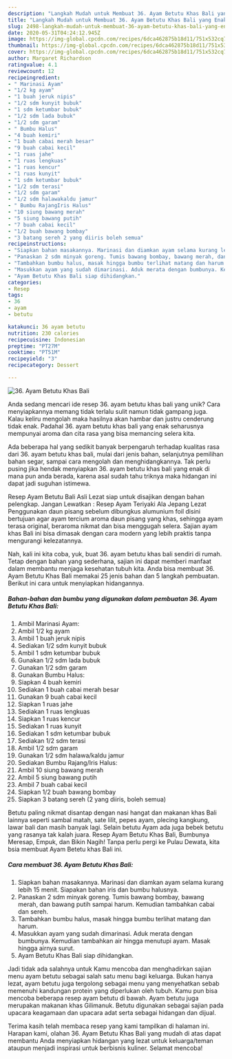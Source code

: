 ```yaml
---
description: "Langkah Mudah untuk Membuat 36. Ayam Betutu Khas Bali yang Enak Banget"
title: "Langkah Mudah untuk Membuat 36. Ayam Betutu Khas Bali yang Enak Banget"
slug: 2498-langkah-mudah-untuk-membuat-36-ayam-betutu-khas-bali-yang-enak-banget
date: 2020-05-31T04:24:12.945Z
image: https://img-global.cpcdn.com/recipes/6dca462875b18d11/751x532cq70/36-ayam-betutu-khas-bali-foto-resep-utama.jpg
thumbnail: https://img-global.cpcdn.com/recipes/6dca462875b18d11/751x532cq70/36-ayam-betutu-khas-bali-foto-resep-utama.jpg
cover: https://img-global.cpcdn.com/recipes/6dca462875b18d11/751x532cq70/36-ayam-betutu-khas-bali-foto-resep-utama.jpg
author: Margaret Richardson
ratingvalue: 4.1
reviewcount: 12
recipeingredient:
- " Marinasi Ayam"
- "1/2 kg ayam"
- "1 buah jeruk nipis"
- "1/2 sdm kunyit bubuk"
- "1 sdm ketumbar bubuk"
- "1/2 sdm lada bubuk"
- "1/2 sdm garam"
- " Bumbu Halus"
- "4 buah kemiri"
- "1 buah cabai merah besar"
- "9 buah cabai kecil"
- "1 ruas jahe"
- "1 ruas lengkuas"
- "1 ruas kencur"
- "1 ruas kunyit"
- "1 sdm ketumbar bubuk"
- "1/2 sdm terasi"
- "1/2 sdm garam"
- "1/2 sdm halawakaldu jamur"
- " Bumbu RajangIris Halus"
- "10 siung bawang merah"
- "5 siung bawang putih"
- "7 buah cabai kecil"
- "1/2 buah bawang bombay"
- "3 batang sereh 2 yang diiris boleh semua"
recipeinstructions:
- "Siapkan bahan masakannya. Marinasi dan diamkan ayam selama kurang lebih 15 menit. Siapakan bahan iris dan bumbu halusnya."
- "Panaskan 2 sdm minyak goreng. Tumis bawang bombay, bawang merah, dan bawang putih sampai harum. Kemudian tambahkan cabai dan sereh."
- "Tambahkan bumbu halus, masak hingga bumbu terlihat matang dan harum."
- "Masukkan ayam yang sudah dimarinasi. Aduk merata dengan bumbunya. Kemudian tambahkan air hingga menutupi ayam. Masak hingga airnya surut."
- "Ayam Betutu Khas Bali siap dihidangkan."
categories:
- Resep
tags:
- 36
- ayam
- betutu

katakunci: 36 ayam betutu 
nutrition: 230 calories
recipecuisine: Indonesian
preptime: "PT27M"
cooktime: "PT51M"
recipeyield: "3"
recipecategory: Dessert

---
```



![36. Ayam Betutu Khas Bali](https://img-global.cpcdn.com/recipes/6dca462875b18d11/751x532cq70/36-ayam-betutu-khas-bali-foto-resep-utama.jpg)

Anda sedang mencari ide resep 36. ayam betutu khas bali yang unik? Cara menyiapkannya memang tidak terlalu sulit namun tidak gampang juga. Kalau keliru mengolah maka hasilnya akan hambar dan justru cenderung tidak enak. Padahal 36. ayam betutu khas bali yang enak seharusnya mempunyai aroma dan cita rasa yang bisa memancing selera kita.

Ada beberapa hal yang sedikit banyak berpengaruh terhadap kualitas rasa dari 36. ayam betutu khas bali, mulai dari jenis bahan, selanjutnya pemilihan bahan segar, sampai cara mengolah dan menghidangkannya. Tak perlu pusing jika hendak menyiapkan 36. ayam betutu khas bali yang enak di mana pun anda berada, karena asal sudah tahu triknya maka hidangan ini dapat jadi suguhan istimewa.

Resep Ayam Betutu Bali Asli Lezat siap untuk disajikan dengan bahan pelengkap. Jangan Lewatkan : Resep Ayam Teriyaki Ala Jepang Lezat Penggunakan daun pisang sebelum dibungkus alumunium foil disini bertujuan agar ayam tercium aroma daun pisang yang khas, sehingga ayam terasa original, beraroma nikmat dan bisa menggugah selera. Sajian ayam khas Bali ini bisa dimasak dengan cara modern yang lebih praktis tanpa mengurangi kelezatannya.


Nah, kali ini kita coba, yuk, buat 36. ayam betutu khas bali sendiri di rumah. Tetap dengan bahan yang sederhana, sajian ini dapat memberi manfaat dalam membantu menjaga kesehatan tubuh kita. Anda bisa membuat 36. Ayam Betutu Khas Bali memakai 25 jenis bahan dan 5 langkah pembuatan. Berikut ini cara untuk menyiapkan hidangannya.

<!--inarticleads1-->

##### Bahan-bahan dan bumbu yang digunakan dalam pembuatan 36. Ayam Betutu Khas Bali:

1. Ambil  Marinasi Ayam:
1. Ambil 1/2 kg ayam
1. Ambil 1 buah jeruk nipis
1. Sediakan 1/2 sdm kunyit bubuk
1. Ambil 1 sdm ketumbar bubuk
1. Gunakan 1/2 sdm lada bubuk
1. Gunakan 1/2 sdm garam
1. Gunakan  Bumbu Halus:
1. Siapkan 4 buah kemiri
1. Sediakan 1 buah cabai merah besar
1. Gunakan 9 buah cabai kecil
1. Siapkan 1 ruas jahe
1. Sediakan 1 ruas lengkuas
1. Siapkan 1 ruas kencur
1. Sediakan 1 ruas kunyit
1. Sediakan 1 sdm ketumbar bubuk
1. Sediakan 1/2 sdm terasi
1. Ambil 1/2 sdm garam
1. Gunakan 1/2 sdm halawa/kaldu jamur
1. Sediakan  Bumbu Rajang/Iris Halus:
1. Ambil 10 siung bawang merah
1. Ambil 5 siung bawang putih
1. Ambil 7 buah cabai kecil
1. Siapkan 1/2 buah bawang bombay
1. Siapkan 3 batang sereh (2 yang diiris, boleh semua)


Betutu paling nikmat disantap dengan nasi hangat dan makanan khas Bali lainnya seperti sambal matah, sate lilit, pepes ayam, plecing kangkung, lawar bali dan masih banyak lagi. Selain betutu Ayam ada juga bebek betutu yang rasanya tak kalah juara. Resep Ayam Betutu Khas Bali, Bumbunya Meresap, Empuk, dan Bikin Nagih! Tanpa perlu pergi ke Pulau Dewata, kita bsia membuat Ayam Betetu khas Bali ini. 

<!--inarticleads2-->

##### Cara membuat 36. Ayam Betutu Khas Bali:

1. Siapkan bahan masakannya. Marinasi dan diamkan ayam selama kurang lebih 15 menit. Siapakan bahan iris dan bumbu halusnya.
1. Panaskan 2 sdm minyak goreng. Tumis bawang bombay, bawang merah, dan bawang putih sampai harum. Kemudian tambahkan cabai dan sereh.
1. Tambahkan bumbu halus, masak hingga bumbu terlihat matang dan harum.
1. Masukkan ayam yang sudah dimarinasi. Aduk merata dengan bumbunya. Kemudian tambahkan air hingga menutupi ayam. Masak hingga airnya surut.
1. Ayam Betutu Khas Bali siap dihidangkan.


Jadi tidak ada salahnya untuk Kamu mencoba dan menghadirkan sajian menu ayam betutu sebagai salah satu menu bagi keluarga. Bukan hanya lezat, ayam betutu juga tergolong sebagai menu yang menyehatkan sebab memenuhi kandungan protein yang diperlukan oleh tubuh. Kamu pun bisa mencoba beberapa resep ayam betutu di bawah. Ayam betutu juga merupakan makanan khas Gilimanuk. Betutu digunakan sebagai sajian pada upacara keagamaan dan upacara adat serta sebagai hidangan dan dijual. 

Terima kasih telah membaca resep yang kami tampilkan di halaman ini. Harapan kami, olahan 36. Ayam Betutu Khas Bali yang mudah di atas dapat membantu Anda menyiapkan hidangan yang lezat untuk keluarga/teman ataupun menjadi inspirasi untuk berbisnis kuliner. Selamat mencoba!
